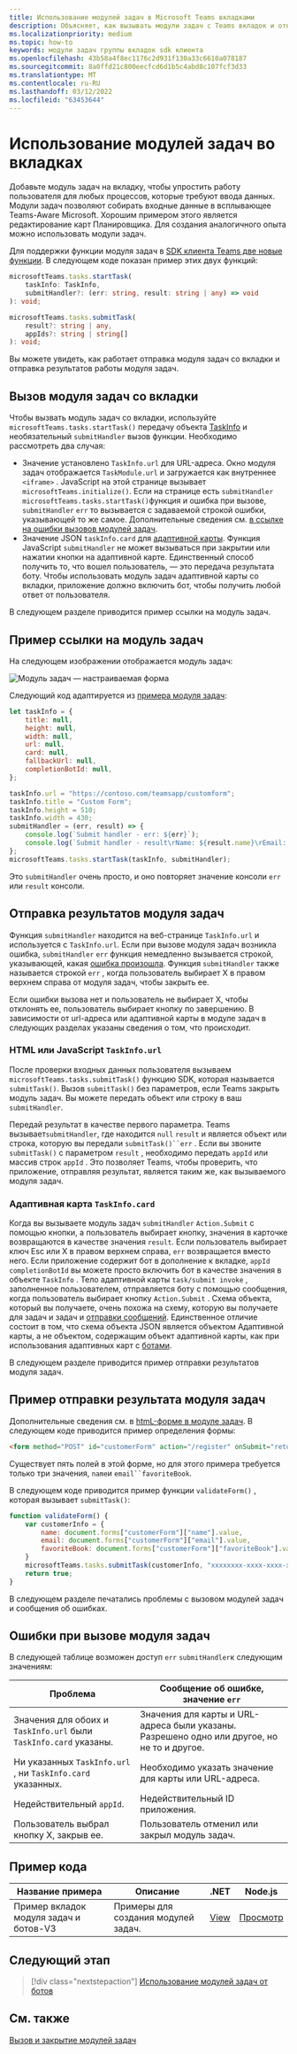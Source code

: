 ```yaml
---
title: Использование модулей задач в Microsoft Teams вкладками
description: Объясняет, как вызывать модули задач с Teams вкладок и отправку результатов с помощью Microsoft Teams клиентской SDK. Он включает в себя примеры кода.
ms.localizationpriority: medium
ms.topic: how-to
keywords: модули задач группы вкладок sdk клиента
ms.openlocfilehash: 43b58a4f8ec1176c2d931f130a33c6610a078187
ms.sourcegitcommit: 8a0ffd21c800eecfcd6d1b5c4abd8c107fcf3d33
ms.translationtype: MT
ms.contentlocale: ru-RU
ms.lasthandoff: 03/12/2022
ms.locfileid: "63453644"
---
```

# <a name="use-task-modules-in-tabs"></a>Использование модулей задач во вкладках

Добавьте модуль задач на вкладку, чтобы упростить работу пользователя для любых процессов, которые требуют ввода данных. Модули задач позволяют собирать входные данные в всплывающее Teams-Aware Microsoft. Хорошим примером этого является редактирование карт Планировщика. Для создания аналогичного опыта можно использовать модули задач.

Для поддержки функции модуля задач в [SDK клиента Teams две новые функции](/javascript/api/overview/msteams-client). В следующем коде показан пример этих двух функций:

```typescript
microsoftTeams.tasks.startTask(
    taskInfo: TaskInfo,
    submitHandler?: (err: string, result: string | any) => void
): void;

microsoftTeams.tasks.submitTask(
    result?: string | any,
    appIds?: string | string[]
): void;
```

Вы можете увидеть, как работает отправка модуля задач со вкладки и отправка результатов работы модуля задач.

## <a name="invoke-a-task-module-from-a-tab"></a>Вызов модуля задач со вкладки

Чтобы вызвать модуль задач со вкладки, используйте `microsoftTeams.tasks.startTask()` передачу объекта [TaskInfo](~/task-modules-and-cards/task-modules/invoking-task-modules.md#the-taskinfo-object) и необязательный `submitHandler` вызов функции. Необходимо рассмотреть два случая:

* Значение установлено `TaskInfo.url` для URL-адреса. Окно модуля задач отображается `TaskModule.url` и загружается как внутреннее `<iframe>` . JavaScript на этой странице вызывает `microsoftTeams.initialize()`. Если на странице есть `submitHandler` `microsoftTeams.tasks.startTask()`функция и ошибка при вызове, `submitHandler` `err` то вызывается с задаваемой строкой ошибки, указывающей то же самое. Дополнительные сведения см. [в ссылке на ошибки вызовов модулей задач](#task-module-invocation-errors).
* Значение JSON `taskInfo.card` для [адаптивной карты](~/task-modules-and-cards/task-modules/invoking-task-modules.md#adaptive-card-or-adaptive-card-bot-card-attachment). Функция JavaScript `submitHandler` не может вызываться при закрытии или нажатии кнопки на адаптивной карте. Единственный способ получить то, что вошел пользователь, — это передача результата боту. Чтобы использовать модуль задач адаптивной карты со вкладки, приложение должно включить бот, чтобы получить любой ответ от пользователя.

В следующем разделе приводится пример ссылки на модуль задач.

## <a name="example-of-invoking-a-task-module"></a>Пример ссылки на модуль задач

На следующем изображении отображается модуль задач:

![Модуль задач — настраиваемая форма](~/assets/images/task-module/task-module-custom-form.png)

Следующий код адаптируется из [примера модуля задач](~/task-modules-and-cards/task-modules/invoking-task-modules.md#code-sample):

```javascript
let taskInfo = {
    title: null,
    height: null,
    width: null,
    url: null,
    card: null,
    fallbackUrl: null,
    completionBotId: null,
};

taskInfo.url = "https://contoso.com/teamsapp/customform";
taskInfo.title = "Custom Form";
taskInfo.height = 510;
taskInfo.width = 430;
submitHandler = (err, result) => {
    console.log(`Submit handler - err: ${err}`);
    console.log(`Submit handler - result\rName: ${result.name}\rEmail: ${result.email}\rFavorite book: ${result.favoriteBook}`);
};
microsoftTeams.tasks.startTask(taskInfo, submitHandler);
```

Это `submitHandler` очень просто, и оно повторяет значение консоли `err` или `result` консоли.

## <a name="submit-the-result-of-a-task-module"></a>Отправка результатов модуля задач

Функция `submitHandler` находится на веб-странице `TaskInfo.url` и используется с `TaskInfo.url`. Если при вызове модуля задач возникла ошибка, `submitHandler` `err` функция немедленно вызывается строкой, указывающей, какая [ошибка произошла](#task-module-invocation-errors). Функция `submitHandler` также называется строкой `err` , когда пользователь выбирает X в правом верхнем справа от модуля задач, чтобы закрыть ее.

Если ошибки вызова нет и пользователь не выбирает X, чтобы отклонять ее, пользователь выбирает кнопку по завершению. В зависимости от url-адреса или адаптивной карты в модуле задач в следующих разделах указаны сведения о том, что происходит.

### <a name="html-or-javascript-taskinfourl"></a>HTML или JavaScript `TaskInfo.url`

После проверки входных данных пользователя вызываем `microsoftTeams.tasks.submitTask()` функцию SDK, которая называется `submitTask()`. Вызов `submitTask()` без параметров, если Teams закрыть модуль задач. Вы можете передать объект или строку в ваш `submitHandler`.

Передай результат в качестве первого параметра. Teams вызывает`submitHandler`, где находится `null` `result` и является объект или строка, которую вы передали `submitTask()``err` . Если вы звоните `submitTask()` с параметром `result` , необходимо передать `appId` или массив строк `appId` . Это позволяет Teams, чтобы проверить, что приложение, отправляя результат, является таким же, как вызываемого модуля задач.

### <a name="adaptive-card-taskinfocard"></a>Адаптивная карта `TaskInfo.card`

Когда вы вызываете модуль задач `submitHandler` `Action.Submit` с помощью кнопки, а пользователь выбирает кнопку, значения в карточке возвращаются в качестве значения `result`. Если пользователь выбирает ключ Esc или X в правом верхнем справа, `err` возвращается вместо него. Если приложение содержит бот в дополнение к вкладке, `appId` `completionBotId` вы можете просто включить бот в качестве значения в объекте `TaskInfo` . Тело адаптивной карты `task/submit invoke` , заполненное пользователем, отправляется боту с помощью сообщения, когда пользователь выбирает кнопку `Action.Submit` . Схема объекта, который вы получаете, очень похожа на схему, которую вы получаете для задач и задач и [отправки сообщений](~/task-modules-and-cards/task-modules/task-modules-bots.md#payload-of-taskfetch-and-tasksubmit-messages). Единственное отличие состоит в том, что схема объекта JSON является объектом Адаптивной карты, а не объектом, содержащим объект адаптивной карты, как при использования адаптивных карт с [ботами](~/task-modules-and-cards/task-modules/task-modules-bots.md#payload-of-taskfetch-and-tasksubmit-messages).

В следующем разделе приводится пример отправки результатов модуля задач.

## <a name="example-of-submitting-the-result-of-a-task-module"></a>Пример отправки результата модуля задач

Дополнительные сведения см. в [htmL-форме в модуле задач](#example-of-invoking-a-task-module). В следующем коде приводится пример определения формы:

```html
<form method="POST" id="customerForm" action="/register" onSubmit="return validateForm()">
```

Существует пять полей в этой форме, но для этого примера требуется только три значения, `name`и `email``favoriteBook`.

В следующем коде приводится пример функции `validateForm()` , которая вызывает `submitTask()`:

```javascript
function validateForm() {
    var customerInfo = {
        name: document.forms["customerForm"]["name"].value,
        email: document.forms["customerForm"]["email"].value,
        favoriteBook: document.forms["customerForm"]["favoriteBook"].value
    }
    microsoftTeams.tasks.submitTask(customerInfo, "xxxxxxxx-xxxx-xxxx-xxxx-xxxxxxxxxxxx");
    return true;
}
```

В следующем разделе печатались проблемы с вызовом модулей задач и сообщения об ошибках.

## <a name="task-module-invocation-errors"></a>Ошибки при вызове модуля задач

В следующей таблице возможен доступ `err` `submitHandler`к следующим значениям:

| Проблема | Сообщение об ошибке, значение `err` |
| ------- | ------------------------------ |
| Значения для обоих и `TaskInfo.url` были `TaskInfo.card` указаны. | Значения для карты и URL-адреса были указаны. Разрешено одно или другое, но не то и другое. |
| Ни указанных `TaskInfo.url` , ни `TaskInfo.card` указанных. | Необходимо указать значение для карты или URL-адреса. |
| Недействительный `appId`. | Недействительный ID приложения. |
| Пользователь выбрал кнопку X, закрыв ее. | Пользователь отменил или закрыл модуль задач. |

## <a name="code-sample"></a>Пример кода

|Название примера | Описание | .NET | Node.js|
|----------------|-----------------|--------------|----------------|
|Пример вкладок модуля задач и ботов-V3 | Примеры для создания модулей задач. |[View](https://github.com/OfficeDev/Microsoft-Teams-Samples/tree/main/samples/app-task-module/csharp)|[Просмотр](https://github.com/OfficeDev/Microsoft-Teams-Samples/tree/main/samples/app-task-module/nodejs)|

## <a name="next-step"></a>Следующий этап

> [!div class="nextstepaction"]
> [Использование модулей задач от ботов](~/task-modules-and-cards/task-modules/task-modules-bots.md)

## <a name="see-also"></a>См. также

[Вызов и закрытие модулей задач](~/task-modules-and-cards/task-modules/invoking-task-modules.md)
